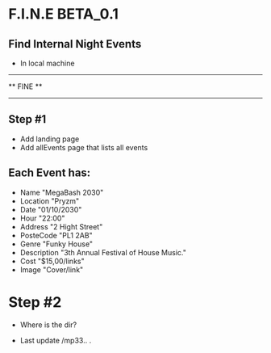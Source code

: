 # F.I.N.E BETA_0.1

## Find Internal Night Events 

* In local machine

********************************
**          FINE              **
********************************

## Step #1
- Add landing page
- Add allEvents page that lists all events

## Each Event has:
* Name  "MegaBash 2030"
* Location  "Pryzm"
* Date  "01/10/2030"
* Hour  "22:00"
* Address "2 Hight Street"
* PosteCode "PL1 2AB"
* Genre "Funky House"
* Description   "3th Annual Festival of House Music."
* Cost "$15,00/links"
* Image "Cover/link" 

> 

# Step #2
* Where is  the dir?

* Last update /mp33.. .
